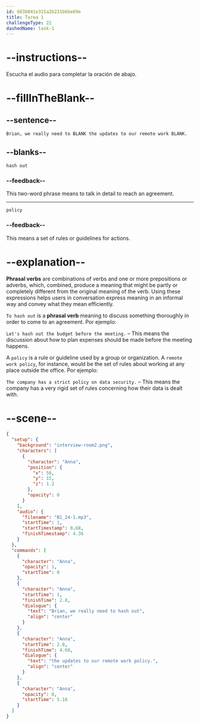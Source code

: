 ```yaml
---
id: 683b041e315a2b231b6be69e
title: Tarea 1
challengeType: 22
dashedName: task-1
---
```


<!-- (Audio) Anna: Brian, we really need to hash out the updates to our remote work policy. -->

# --instructions--

Escucha el audio para completar la oración de abajo.

# --fillInTheBlank--

## --sentence--

`Brian, we really need to BLANK the updates to our remote work BLANK.`

## --blanks--

`hash out`

### --feedback--

This two-word phrase means to talk in detail to reach an agreement.

---

`policy`

### --feedback--

This means a set of rules or guidelines for actions.

# --explanation--

**Phrasal verbs** are combinations of verbs and one or more prepositions or adverbs, which, combined, produce a meaning that might be partly or completely different from the original meaning of the verb. Using these expressions helps users in conversation express meaning in an informal way and convey what they mean efficiently.

`To hash out` is a **phrasal verb** meaning to discuss something thoroughly in order to come to an agreement. Por ejemplo:

`Let's hash out the budget before the meeting.` – This means the discussion about how to plan expenses should be made before the meeting happens.

A `policy` is a rule or guideline used by a group or organization. A `remote work policy`, for instance, would be the set of rules about working at any place outside the office. Por ejemplo:

`The company has a strict policy on data security.` – This means the company has a very rigid set of rules concerning how their data is dealt with.

# --scene--

```json
{
  "setup": {
    "background": "interview-room2.png",
    "characters": [
      {
        "character": "Anna",
        "position": {
          "x": 50,
          "y": 15,
          "z": 1.2
        },
        "opacity": 0
      }
    ],
    "audio": {
      "filename": "B1_24-1.mp3",
      "startTime": 1,
      "startTimestamp": 0.68,
      "finishTimestamp": 4.36
    }
  },
  "commands": [
    {
      "character": "Anna",
      "opacity": 1,
      "startTime": 0
    },
    {
      "character": "Anna",
      "startTime": 1,
      "finishTime": 2.8,
      "dialogue": {
        "text": "Brian, we really need to hash out",
        "align": "center"
      }
    },
    {
      "character": "Anna",
      "startTime": 2.8,
      "finishTime": 4.68,
      "dialogue": {
        "text": "the updates to our remote work policy.",
        "align": "center"
      }
    },
    {
      "character": "Anna",
      "opacity": 0,
      "startTime": 5.18
    }
  ]
}
```
